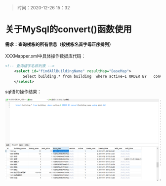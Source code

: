 > 时间：2020-12-26  15：32 

# 关于MySql的convert()函数使用

#### 需求：查询楼栋的所有信息（按楼栋名首字母正序排列）

XXXMapper.xml中具体操作数据库代码：

```xml
<!-- 查询楼宇名称列表 -->
	<select id="findAllBuildingName" resultMap="BaseMap">
		Select building.* from building  where active=1 ORDER BY   convert(building_name using gbk) ASC 
	</select>
```

sql语句操作结果：

![sql语句操作结果](images/第8次博客1.png)